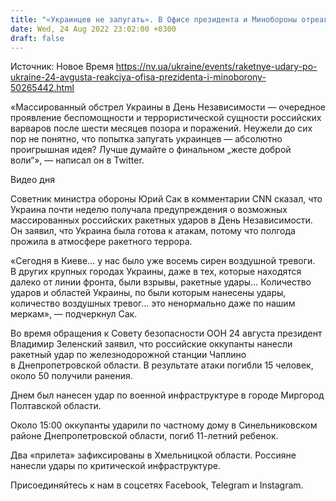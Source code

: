 ```yaml
---
title: "«Украинцев не запугать». В Офисе президента и Минобороны отреагировали на ракетный террор РФ в День Независимости"
date: Wed, 24 Aug 2022 23:02:00 +0300
draft: false
---
```

Источник: Новое Время https://nv.ua/ukraine/events/raketnye-udary-po-ukraine-24-avgusta-reakciya-ofisa-prezidenta-i-minoborony-50265442.html


«Массированный обстрел Украины в День Независимости — очередное проявление беспомощности и террористической сущности российских варваров после шести месяцев позора и поражений. Неужели до сих пор не понятно, что попытка запугать украинцев — абсолютно проигрышная идея? Лучше думайте о финальном „жесте доброй воли“», — написал он в Twitter.

 Видео дня   

Советник министра обороны Юрий Сак в комментарии CNN сказал, что Украина почти неделю получала предупреждения о возможных массированных российских ракетных ударов в День Независимости. Он заявил, что Украина была готова к атакам, потому что полгода прожила в атмосфере ракетного террора.

«Сегодня в Киеве… у нас было уже восемь сирен воздушной тревоги. В других крупных городах Украины, даже в тех, которые находятся далеко от линии фронта, были взрывы, ракетные удары… Количество ударов и областей Украины, по были которым нанесены удары, количество воздушных тревог… это ненормально даже по нашим меркам», — подчеркнул Сак.

Во время обращения к Совету безопасности ООН 24 августа президент Владимир Зеленский заявил, что российские оккупанты нанесли ракетный удар по железнодорожной станции Чаплино в Днепропетровской области. В результате атаки погибли 15 человек, около 50 получили ранения.

Днем был нанесен удар по военной инфраструктуре в городе Миргород Полтавской области.

Около 15:00 оккупанты ударили по частному дому в Синельниковском районе Днепропетровской области, погиб 11-летний ребенок.

Два «прилета» зафиксированы в Хмельницкой области. Россияне нанесли удары по критической инфраструктуре.

Присоединяйтесь к нам в соцсетях Facebook, Telegram и Instagram.
